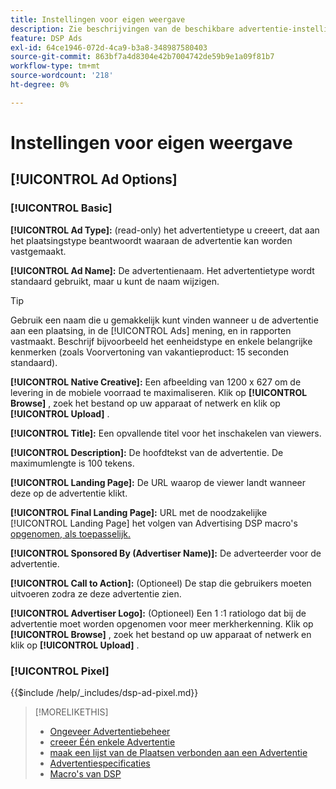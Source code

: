 ```yaml
---
title: Instellingen voor eigen weergave
description: Zie beschrijvingen van de beschikbare advertentie-instellingen voor native weergaveadvertenties.
feature: DSP Ads
exl-id: 64ce1946-072d-4ca9-b3a8-348987580403
source-git-commit: 863bf7a4d8304e42b7004742de59b9e1a09f81b7
workflow-type: tm+mt
source-wordcount: '218'
ht-degree: 0%

---
```


# Instellingen voor eigen weergave

## [!UICONTROL Ad Options]

### [!UICONTROL Basic]

**[!UICONTROL Ad Type]:** (read-only) het advertentietype u creeert, dat aan het plaatsingstype beantwoordt waaraan de advertentie kan worden vastgemaakt.

**[!UICONTROL Ad Name]:** De advertentienaam. Het advertentietype wordt standaard gebruikt, maar u kunt de naam wijzigen.

>[!TIP]
>
> Gebruik een naam die u gemakkelijk kunt vinden wanneer u de advertentie aan een plaatsing, in de [!UICONTROL Ads] mening, en in rapporten vastmaakt. Beschrijf bijvoorbeeld het eenheidstype en enkele belangrijke kenmerken (zoals Voorvertoning van vakantieproduct: 15 seconden standaard).

**[!UICONTROL Native Creative]:** Een afbeelding van 1200 x 627 om de levering in de mobiele voorraad te maximaliseren. Klik op **[!UICONTROL Browse]** , zoek het bestand op uw apparaat of netwerk en klik op **[!UICONTROL Upload]** .

**[!UICONTROL Title]:** Een opvallende titel voor het inschakelen van viewers.

**[!UICONTROL Description]:** De hoofdtekst van de advertentie. De maximumlengte is 100 tekens.

**[!UICONTROL Landing Page]:** De URL waarop de viewer landt wanneer deze op de advertentie klikt.

**[!UICONTROL Final Landing Page]:** URL met de noodzakelijke [!UICONTROL Landing Page] het volgen van Advertising DSP macro&#39;s [ opgenomen, als toepasselijk.](/help/dsp/campaign-management/macros.md)

**[!UICONTROL Sponsored By (Advertiser Name)]:** De adverteerder voor de advertentie.

**[!UICONTROL Call to Action]:** (Optioneel) De stap die gebruikers moeten uitvoeren zodra ze deze advertentie zien.

**[!UICONTROL Advertiser Logo]:** (Optioneel) Een 1 :1 ratiologo dat bij de advertentie moet worden opgenomen voor meer merkherkenning. Klik op **[!UICONTROL Browse]** , zoek het bestand op uw apparaat of netwerk en klik op **[!UICONTROL Upload]** .

### [!UICONTROL Pixel]

<!-- **[!UICONTROL Pixel]:** -->

{{$include /help/_includes/dsp-ad-pixel.md}}

>[!MORELIKETHIS]
>
>* [ Ongeveer Advertentiebeheer ](ad-about.md)
>* [ creeer Één enkele Advertentie ](ad-create.md)
>* [ maak een lijst van de Plaatsen verbonden aan een Advertentie ](/help/dsp/campaign-management/ads/ad-list-placements.md)
>* [ Advertentiespecificaties ](ad-specs.md)
>* [ Macro&#39;s van DSP ](/help/dsp/campaign-management/macros.md)
